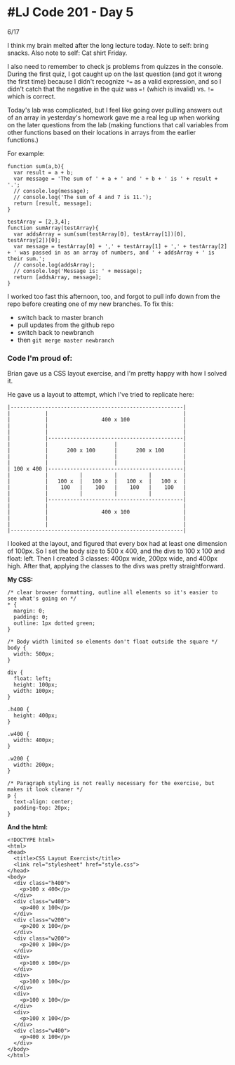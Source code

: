 # #LJ Code 201 - Day 5
6/17

I think my brain melted after the long lecture today. Note to self: bring snacks. Also note to self: Cat shirt Friday.

I also need to remember to check js problems from quizzes in the console. During the first quiz, I got caught up on the last question (and got it wrong the first time) because I didn't recognize ```*=``` as a valid expression, and so I didn't catch that the negative in the quiz was ```=!``` (which is invalid) vs. ```!=``` which is correct.

Today's lab was complicated, but I feel like going over pulling answers out of an array in yesterday's homework gave me a real leg up when working on the later questions from the lab (making functions that call variables from other functions based on their locations in arrays from the earlier functions.)

For example:

```
function sum(a,b){
  var result = a + b;
  var message = 'The sum of ' + a + ' and ' + b + ' is ' + result + '.';
  // console.log(message);
  // console.log('The sum of 4 and 7 is 11.');
  return [result, message];
}

testArray = [2,3,4];
function sumArray(testArray){
  var addsArray = sum(sum(testArray[0], testArray[1])[0], testArray[2])[0];
  var message = testArray[0] + ',' + testArray[1] + ',' + testArray[2] + ' was passed in as an array of numbers, and ' + addsArray + ' is their sum.';
  // console.log(addsArray);
  // console.log('Message is: ' + message);
  return [addsArray, message];
}
```

I worked too fast this afternoon, too, and forgot to pull info down from the repo before creating one of my new branches. To fix this: 

* switch back to master branch
* pull updates from the github repo
* switch back to newbranch
* then ```git merge master newbranch```

### Code I'm proud of:

Brian gave us a CSS layout exercise, and I'm pretty happy with how I solved it. 

He gave us a layout to attempt, which I've tried to replicate here:

```
|-------------------------------------------------------|
|           |                                           |
|           |                 400 x 100                 |
|           |                                           |
|           |                                           |
|           |-------------------------------------------|
|           |                     |                     |
|           |      200 x 100      |      200 x 100      |
|           |                     |                     |
|           |                     |                     |
| 100 x 400 |-------------------------------------------|
|           |          |          |          |          |
|           |   100 x  |   100 x  |   100 x  |   100 x  |
|           |    100   |    100   |    100   |    100   |
|           |          |          |          |          |
|           |-------------------------------------------|
|           |                                           |
|           |                 400 x 100                 |
|           |                                           |
|           |                                           |
|-------------------------------------------------------|
```

I looked at the layout, and figured that every box had at least one dimension of 100px. So I set the body size to 500 x 400, and the divs to 100 x 100 and float: left. Then I created 3 classes: 400px wide, 200px wide, and 400px high. After that, applying the classes to the divs was pretty straightforward.

**My CSS:**

```
/* clear browser formatting, outline all elements so it's easier to see what's going on */
* { 
  margin: 0;
  padding: 0;
  outline: 1px dotted green;
}

/* Body width limited so elements don't float outside the square */
body {
  width: 500px;
}

div {
  float: left;
  height: 100px;
  width: 100px;
}

.h400 {
  height: 400px;
}

.w400 {
  width: 400px;
}

.w200 {
  width: 200px;
}

/* Paragraph styling is not really necessary for the exercise, but makes it look cleaner */
p {
  text-align: center;
  padding-top: 20px;
}
```

**And the html:**

```
<!DOCTYPE html>
<html>
<head>
  <title>CSS Layout Exercist</title>
  <link rel="stylesheet" href="style.css">
</head>
<body>
  <div class="h400">
    <p>100 x 400</p>
  </div>
  <div class="w400">
    <p>400 x 100</p>
  </div>
  <div class="w200">
    <p>200 x 100</p>
  </div>
  <div class="w200">
    <p>200 x 100</p>
  </div>
  <div>
    <p>100 x 100</p>
  </div>
  <div>
    <p>100 x 100</p>
  </div>
  <div>
    <p>100 x 100</p>
  </div>
  <div>
    <p>100 x 100</p>
  </div>
  <div class="w400">
    <p>400 x 100</p>
  </div>
</body>
</html>
```

